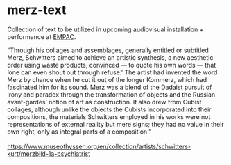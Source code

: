 # merz-text

Collection of text to be utilized in upcoming audiovisual installation + performance at <a href="http://empac.rpi.edu">EMPAC</a>.

“Through his collages and assemblages, generally entitled or subtitled Merz, Schwitters aimed to achieve an artistic synthesis, a new aesthetic order using waste products, convinced — to quote his own words — that ‘one can even shout out through refuse.’ The artist had invented the word Merz by chance when he cut it out of the longer Kommerz, which had fascinated him for its sound. Merz was a blend of the Dadaist pursuit of irony and paradox through the transformation of objects and the Russian avant-gardes’ notion of art as construction. It also drew from Cubist collages, although unlike the objects the Cubists incorporated into their compositions, the materials Schwitters employed in his works were not representations of external reality but mere signs; they had no value in their own right, only as integral parts of a composition.”
<br>
<br>
https://www.museothyssen.org/en/collection/artists/schwitters-kurt/merzbild-1a-psychiatrist
